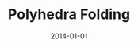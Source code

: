 ---
category: "software"
title: "Polyhedra Folding"
date: 2014-01-01
url: "https://paaatrick.github.io/polyhedra-folding/"
source: "https://github.com/paaatrick/polyhedra-folding"
cover: "../images/polyhedra.png"
tags:
    - three.js
    - WebGL
    - angular.js
    - javascript
---
